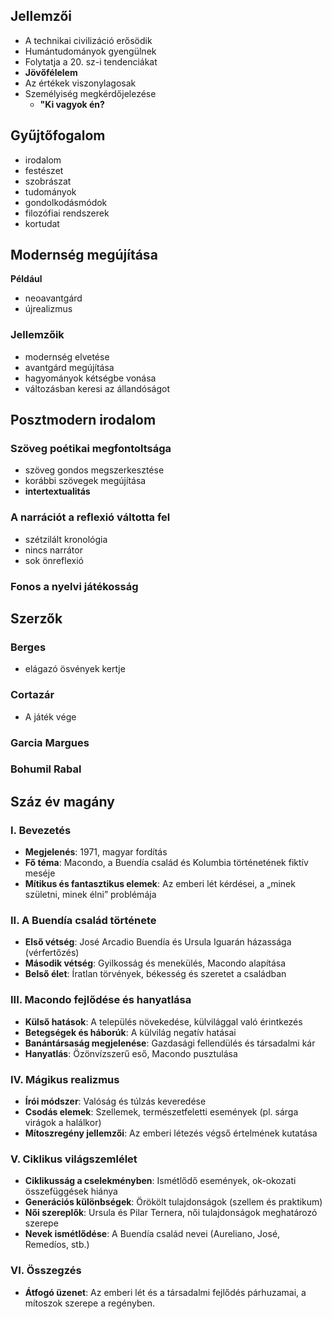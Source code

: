 ## Jellemzői
- A technikai civilizáció erősödik
- Humántudományok gyengülnek
- Folytatja a 20. sz-i tendenciákat 
- **Jövőfélelem** 
- Az értékek viszonylagosak
- Személyiség megkérdőjelezése
	- **"Ki vagyok én?**
## Gyűjtőfogalom
- irodalom
- festészet
- szobrászat 
- tudományok
- gondolkodásmódok
- filozófiai rendszerek
- kortudat

## Modernség megújítása
**Például**
- neoavantgárd
- újrealizmus
### Jellemzőik
- modernség elvetése
- avantgárd megújítása
- hagyományok kétségbe vonása
- változásban keresi az állandóságot

## Posztmodern irodalom
### Szöveg poétikai megfontoltsága
- szöveg gondos megszerkesztése
- korábbi szövegek megújítása
- **intertextualitás**
### A narrációt a reflexió váltotta fel
- szétzilált kronológia
- nincs narrátor
- sok önreflexió
### Fonos a nyelvi játékosság

## Szerzők
### Berges
- elágazó ösvények kertje
### Cortazár
-  A játék vége
### Garcia Margues
### Bohumil Rabal

## Száz év magány

### I. Bevezetés
- **Megjelenés**: 1971, magyar fordítás
- **Fő téma**: Macondo, a Buendía család és Kolumbia történetének fiktív meséje
- **Mítikus és fantasztikus elemek**: Az emberi lét kérdései, a „minek születni, minek élni” problémája

### II. A Buendía család története
- **Első vétség**: José Arcadio Buendía és Ursula Iguarán házassága (vérfertőzés)
- **Második vétség**: Gyilkosság és menekülés, Macondo alapítása
- **Belső élet**: Íratlan törvények, békesség és szeretet a családban

### III. Macondo fejlődése és hanyatlása
- **Külső hatások**: A település növekedése, külvilággal való érintkezés
- **Betegségek és háborúk**: A külvilág negatív hatásai
- **Banántársaság megjelenése**: Gazdasági fellendülés és társadalmi kár
- **Hanyatlás**: Özönvízszerű eső, Macondo pusztulása

### IV. Mágikus realizmus
- **Írói módszer**: Valóság és túlzás keveredése
- **Csodás elemek**: Szellemek, természetfeletti események (pl. sárga virágok a halálkor)
- **Mítoszregény jellemzői**: Az emberi létezés végső értelmének kutatása

### V. Ciklikus világszemlélet
- **Ciklikusság a cselekményben**: Ismétlődő események, ok-okozati összefüggések hiánya
- **Generációs különbségek**: Örökölt tulajdonságok (szellem és praktikum)
- **Női szereplők**: Ursula és Pilar Ternera, női tulajdonságok meghatározó szerepe
- **Nevek ismétlődése**: A Buendía család nevei (Aureliano, José, Remedíos, stb.)

### VI. Összegzés
- **Átfogó üzenet**: Az emberi lét és a társadalmi fejlődés párhuzamai, a mítoszok szerepe a regényben.